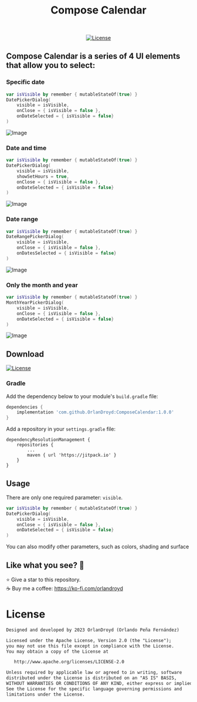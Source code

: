 <h1 align="center">Compose Calendar</h1></br>

<p align="center">
  <a href="https://jitpack.io/#orlandroyd/ComposeCalendar/1.0.0"><img alt="License" src="https://badgen.net/badge/Jitpack/1.0.0/orange?icon=github"/></a>
  

## Compose Calendar is a series of 4 UI elements that allow you to select:

### Specific date
```kotlin
var isVisible by remember { mutableStateOf(true) }
DatePickerDialog(
	visible = isVisible,
	onClose = { isVisible = false },
	onDateSelected = { isVisible = false}
)
```
![Image](./screenshot/screenshot-003.png)

### Date and time
```kotlin
var isVisible by remember { mutableStateOf(true) }
DatePickerDialog(
	visible = isVisible,
 	showSetHours = true,
	onClose = { isVisible = false },
	onDateSelected = { isVisible = false}
)
```
![Image](./screenshot/screenshot-004.png)

### Date range
```kotlin
var isVisible by remember { mutableStateOf(true) }
DateRangePickerDialog(
	visible = isVisible,
	onClose = { isVisible = false },
	onDatesSelected = { isVisible = false}
)
```
![Image](./screenshot/screenshot-005.png)

### Only the month and year
```kotlin
var isVisible by remember { mutableStateOf(true) }
MonthYearPickerDialog(
	visible = isVisible,
	onClose = { isVisible = false },
	onDateSelected = { isVisible = false}
)
```
![Image](./screenshot/screenshot-006.png)

## Download
<a href="https://jitpack.io/#orlandroyd/ComposeCalendar/1.0.0"><img alt="License" src="https://badgen.net/badge/Jitpack/1.0.0/orange?icon=github"/></a>

### Gradle

Add the dependency below to your module's `build.gradle` file:
```gradle
dependencies {
    implementation 'com.github.OrlanDroyd:ComposeCalendar:1.0.0'
}
```
Add a repository in your `settings.gradle` file:
```
dependencyResolutionManagement {
    repositories {
        ...
        maven { url 'https://jitpack.io' }
    }
}
```
## Usage

There are only one required parameter: `visible`.

```kotlin
var isVisible by remember { mutableStateOf(true) }
DatePickerDialog(
	visible = isVisible,
	onClose = { isVisible = false },
	onDateSelected = { isVisible = false}
)
```

You can also modify other parameters, such as colors, shading and surface

## Like what you see? :yellow_heart:
⭐ Give a star to this repository. <br />
☕ Buy me a coffee: https://ko-fi.com/orlandroyd

# License
```xml
Designed and developed by 2023 OrlanDroyd (Orlando Peña Fernández)

Licensed under the Apache License, Version 2.0 (the "License");
you may not use this file except in compliance with the License.
You may obtain a copy of the License at

   http://www.apache.org/licenses/LICENSE-2.0

Unless required by applicable law or agreed to in writing, software
distributed under the License is distributed on an "AS IS" BASIS,
WITHOUT WARRANTIES OR CONDITIONS OF ANY KIND, either express or implied.
See the License for the specific language governing permissions and
limitations under the License.
```
